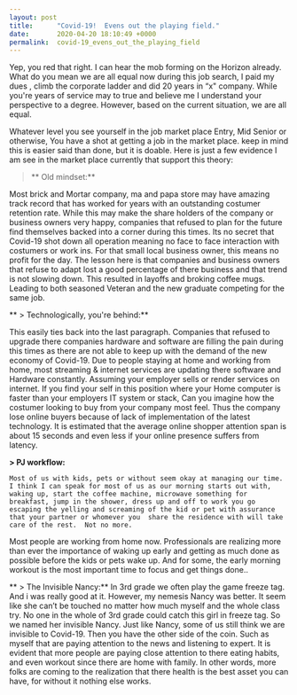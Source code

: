 ```yaml
---
layout: post
title:      "Covid-19!  Evens out the playing field."
date:       2020-04-20 18:10:49 +0000
permalink:  covid-19_evens_out_the_playing_field
---
```


 
  
Yep, you red that right.  I can hear the mob forming on the Horizon already. What do you mean we are all equal now during this job search, I paid my dues , climb the corporate ladder and did 20 years in  “x" company. While you're years of service may to true and believe me I understand your perspective  to a degree. However, based on the current situation,  we are all equal. 

 Whatever level you see yourself in the job market place Entry, Mid  Senior or otherwise, You have a shot at getting a job in the market place. keep in mind this is easier said than done, but it is doable.  Here is just a few evidence I am see in the market place currently that support this theory:
   
> ** Old mindset:**

  Most brick and Mortar company, ma and papa store may have amazing track record that has worked for years with an outstanding costumer retention rate. While this may make the share holders of the company or business owners very happy, companies that refused to plan for the future find themselves backed into a corner during this times. Its no secret that  Covid-19 shot down all operation meaning no face to face interaction with costumers or work ins. For that small local business owner, this means no profit for the day. 
The lesson here is that companies and business owners that refuse to adapt lost a good percentage of there business and that trend is not slowing down. This resulted in layoffs and broking coffee mugs. 
 Leading to both seasoned Veteran and the new graduate competing for the same job. 


** > Technologically, you're behind:**

This easily ties back into the last paragraph.  Companies that refused to upgrade there companies hardware and software are filling the pain during this times as there are not able to keep up with  the demand of the new economy  of Covid-19. Due to people staying at home and working from home, most streaming & internet services are updating there software and Hardware constantly.
Assuming your employer sells or render services on internet.  If you find your self in this position where your Home computer is faster than your employers IT system or stack, Can you imagine how the costumer looking to buy from your company most feel. Thus the company lose online buyers because of lack of implementation of the  latest technology. It is estimated that the average online shopper attention span is about 15 seconds and even less if your online  presence suffers from latency.


**> PJ workflow:** 

    Most of us with kids, pets or without seem okay at managing our time. I think I can speak for most of us as our morning starts out with, waking up, start the coffee machine, microwave something for breakfast, jump in the shower, dress up and off to work you go escaping the yelling and screaming of the kid or pet with assurance that your partner or whomever you  share the residence with will take care of the rest.  Not no more. 
Most people are working from home now. Professionals are realizing more than ever the importance of waking up early and getting as much done as possible before the kids or pets wake up.  And for some, the early morning workout is the most important time to focus and get things done..


** >  The Invisible Nancy:**
   In 3rd grade we often play the game freeze tag. And i was really good at it. However, my nemesis Nancy was better. It seem like she can’t be touched no matter how much myself and the whole class try. No one in the whole of 3rd grade could catch this girl in freeze tag. So we named her invisible Nancy.  Just like Nancy, some of us still think we are invisible to Covid-19.  Then you have the other side of the coin. Such as myself that are paying attention to the news and listening to expert. It is evident that more people are paying close attention to there eating habits,  and even workout since there are home with family. In other words, more folks are coming to the realization that there health is the best asset you can have, for without it nothing else works.  


